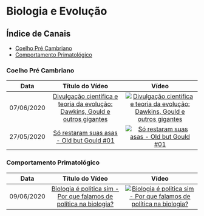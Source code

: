 # Biologia e Evolução

## Índice de Canais

* [Coelho Pré Cambriano](#Coelho-pré-cambriano)
* [Comportamento Primatológico](#Comportamento-primatológico)

### Coelho Pré Cambriano

| Data | Título do Vídeo                                                                                      | Vídeo |
| -------|:----------------------------------------------------------------------------------------------------:|:-----:|
| 07/06/2020 | [Divulgação científica e teoria da evolução: Dawkins, Gould e outros gigantes](https://www.youtube.com/watch?v=1LnEIdap4KA) | [![Divulgação científica e teoria da evolução: Dawkins, Gould e outros gigantes](https://img.youtube.com/vi/1LnEIdap4KA/mqdefault.jpg)](http://www.youtube.com/watch?v=1LnEIdap4KA)|
| 27/05/2020 | [Só restaram suas asas - Old but Gould #01](https://www.youtube.com/watch?v=LKnSiJlmmng) | [![Só restaram suas asas - Old but Gould #01](https://img.youtube.com/vi/LKnSiJlmmng/mqdefault.jpg)](http://www.youtube.com/watch?v=LKnSiJlmmng)|

### Comportamento Primatológico

| Data | Título do Vídeo                                                                                      | Vídeo |
| -------|:----------------------------------------------------------------------------------------------------:|:-----:|
| 09/06/2020 | [Biologia é politica sim - Por que falamos de política na biologia?](https://www.youtube.com/watch?v=4wA_J4x0AIU) | [![Biologia é politica sim - Por que falamos de política na biologia?](https://img.youtube.com/vi/4wA_J4x0AIU/mqdefault.jpg)](http://www.youtube.com/watch?v=4wA_J4x0AIU)|

